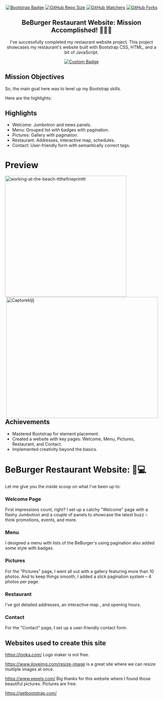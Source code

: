 <div align="center">

[![Bootstrap Badge](https://img.shields.io/badge/placement%20of%20element%20with-BOOTSTRAP-%2311111?style=flat&logo=bootstrap&logoColor=%237952B3&labelColor=%23fff&color=%237952B3&link=https%3A%2F%2Fgetbootstrap.com%2F)](https://getbootstrap.com/)
[![GitHub Repo Size](https://img.shields.io/github/repo-size/slatohamid/restaurant-css-framework)](https://github.com/slatohamid/restaurant-css-framework)
[![GitHub Watchers](https://img.shields.io/github/watchers/slatohamid/restaurant-css-framework)](https://github.com/slatohamid/restaurant-css-framework/watchers)
[![GitHub Forks](https://img.shields.io/github/forks/slatohamid/restaurant-css-framework)](https://github.com/slatohamid/restaurant-css-framework/network/members)

## BeBurger Restaurant Website: Mission Accomplished! 🚀🍔🎉

I've successfully completed my restaurant website project.
This project showcases my restaurant's website built with Bootstrap CSS, HTML, and a bit of JavaScript.

[![Custom Badge](https://img.shields.io/badge/www.BeBurger.be-Click%20Here-%23d37810?style=flat&link=https%3A%2F%2Fslatohamid.github.io%2Frestaurant-css-framework%2F)](https://slatohamid.github.io/restaurant-css-framework/)


</div>


## Mission Objectives
So, the main goal here was to level up my Bootstrap skills.

Here are the highlights:

## Highlights
- Welcome: Jumbotron and news panels.
- Menu: Grouped list with badges with pagination.
- Pictures: Gallery with pagination.
- Restaurant: Addresses, interactive map, schedules.
- Contact: User-friendly form with semantically correct tags.

# Preview

<img src="https://github.com/slatohamid/restaurant-css-framework/assets/117818692/cf635a3d-765a-438f-9d76-96c40cac2bd7" alt="working-at-the-beach-ttthefineprinttt" align="centre" width="400">

<img src="https://github.com/slatohamid/restaurant-css-framework/assets/117818692/375509ef-4c8e-422e-b344-ae7e7e85fc8a" alt="Capturekljlj" align="right" height="400" width="500">

## Achievements
- Mastered Bootstrap for element placement.
- Created a  website with key pages: Welcome, Menu, Pictures, Restaurant, and Contact.
- Implemented creativity beyond the basics.


# BeBurger Restaurant Website: 🍔💻

Let me give you the inside scoop on what I've been up to:

### Welcome Page
First impressions count, right? I set up a catchy "Welcome" page with a flashy Jumbotron and a couple of panels to showcase the latest buzz – think promotions, events, and more.

### Menu
I designed a menu with lists of the BeBurger's using pagination also added some style with badges. 

### Pictures
For the "Pictures" page, I went all out with a gallery featuring more than 10 photos. And to keep things smooth, I added a slick pagination system – 4 photos per page.

### Restaurant
I've got detailed addresses, an interactive map , and opening hours.

### Contact
For the "Contact" page, I set up a user-friendly contact form.


## Websites used to create this site

https://looka.com/ Logo maker is not free.

https://www.iloveimg.com/resize-image is a great site where we can resize multiple images at once.

https://www.pexels.com/ Big thanks for this website where I found those beautiful pictures. Pictures are free.

https://getbootstrap.com/
